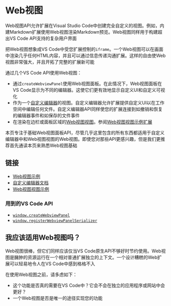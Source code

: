 # Web视图

Web视图API允许扩展在Visual Studio Code中创建完全自定义的视图。例如，内建Markdown扩展使用Web视图渲染Markdown预览。Web视图同样用于构建超出VS Code API支持的复杂用户界面

把Web视图想象成VS Code中受您扩展控制的`iframe`。一个Web视图可以在画面中渲染几乎任何HTML内容，并且可以通过信息传递沟通扩展。这样的自由使Web视图非常强大，并且开拓了完整的扩展新可能

通过几个VS Code API使用Web视图：

- 通过`createWebviewPanel`使用Web视图面板。在此情况下，Web视图面板在VS Code显示为不同的编辑器。这使它们更有效地显示自定义UI和自定义可视化
- 作为一个[自定义编辑器](9.%20自定义编辑器.md)的视图。自定义编辑器允许扩展提供自定义UI以在工作空间中编辑任何文件。自定义编辑器API同样使您的扩展连接到如撤销和恢复的编辑器事件和如保存的文件事件
- 在渲染在边栏或面板区域的[Web视图视图](/9.%20参考/1.%20VS%20Code%20API.md#WebviewView)。参阅[Web视图视图示例扩展](https://github.com/microsoft/vscode-extension-samples/tree/main/webview-view-sample)

本页专注于基础Web视图面板API，尽管几乎这里包含的所有东西都适用于自定义编辑器中和Web视图视图的Web视图。即使您对那些API更感兴趣，但是我们更推荐首先通读本页来熟悉Web视图基础

## 链接

- [Web视图示例](https://github.com/microsoft/vscode-extension-samples/blob/main/webview-sample/README.md)
- [自定义编辑器文档](9.%20自定义编辑器.md)
- [Web视图视图示例](https://github.com/microsoft/vscode-extension-samples/tree/main/webview-view-sample)

### 用到的VS Code API

- [`window.createWebviewPanel`](/9.%20参考/1.%20VS%20Code%20API.md#window)
- [`window.registerWebviewPanelSerializer`](/9.%20参考/1.%20VS%20Code%20API.md#window)

## 我应该适用Web视图吗？

Web视图很棒，但它们同样应该仅当VS Code原生API不够好时节约使用。Web视图是臃肿的资源运行在一个相对普通扩展独立的上下文。一个设计糟糕的Web扩展可以轻易地令人在VS Code中感到格格不入

在使用Web视图之前，请多虑如下：

- 这个功能是否真的需要在VS Code中？它会不会在独立的应用程序或网站中会更好？
- 一个Web视图是否是唯一的途径实现您的功能